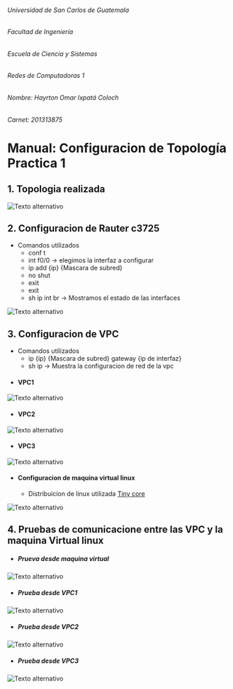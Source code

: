 ###### Universidad de San Carlos de Guatemala
###### Facultad de Ingeniería
###### Escuela de Ciencia y Sistemas
###### Redes de Computadoras 1
###### Nombre: Hayrton Omar Ixpatá Coloch
###### Carnet: 201313875

# Manual: Configuracion de Topología Practica 1
## 1. Topologia realizada
![Texto alternativo](/image/topologia_p1.png "Topologia")

## 2. Configuracion de Rauter c3725
  - Comandos utilizados
    - conf t
    - int f0/0  -> elegimos la interfaz a configurar
    - ip add {ip} {Mascara de subred}
    - no shut
    - exit
    - exit
    - sh ip int br -> Mostramos el estado de las interfaces
    
![Texto alternativo](/image/conf-rauter.png "Rauter")

## 3. Configuracion de VPC
  - Comandos utilizados
    - ip {ip} {Mascara de subred} gateway {ip de interfaz}
    - sh ip -> Muestra la configuracion de red de la vpc
  - #### VPC1
  
![Texto alternativo]( /image/conf-vpc1.png "Vcp1")
  - #### VPC2
![Texto alternativo]( /image/conf-vpc2.png "Vpc2")
  - #### VPC3
![Texto alternativo]( /image/conf-vpc3.png "Vpc3")
  
  - #### Configuracion de maquina virtual linux
    - Distribuicion de linux utilizada [Tiny core](http://tinycorelinux.net)
    
![Texto alternativo]( /image/conf-linuxv.png "Tiny core")

## 4. Pruebas de comunicacione entre las VPC y la maquina Virtual linux
  - ##### Prueva desde maquina virtual
![Texto alternativo]( /image/ping-virtual-vpcs.png "ping tiny")
  - ##### Prueba desde VPC1
![Texto alternativo]( /image/ping-vpc1.png "ping vpc1")
 - ##### Prueba desde VPC2
![Texto alternativo]( /image/ping-vpc2.png "ping vpc2")
 - ##### Prueba desde VPC3
![Texto alternativo]( /image/ping-vpc1.png "ping vpc3")
